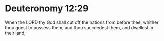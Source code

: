 # Deuteronomy 12:29

When the LORD thy God shall cut off the nations from before thee, whither thou goest to possess them, and thou succeedest them, and dwellest in their land;